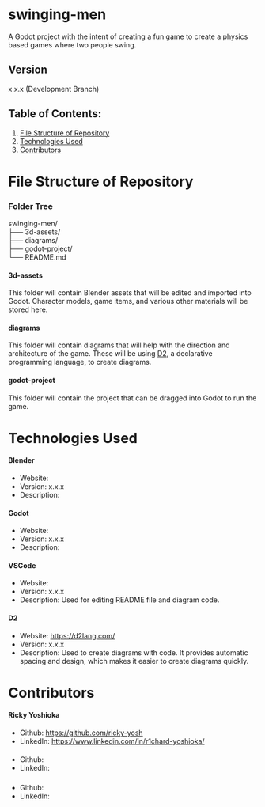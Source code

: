 # swinging-men
A Godot project with the intent of creating a fun game to create a physics based games where two people swing.

## Version
x.x.x (Development Branch)

## Table of Contents:
1. [File Structure of Repository](#file-structure-of-repository)
2. [Technologies Used](#technologies-used)
3. [Contributors](#contributors)

# File Structure of Repository

### Folder Tree
swinging-men\/\
├── 3d-assets\/\
├── diagrams\/\
├── godot-project\/\
└── README.md

#### 3d-assets
This folder will contain Blender assets that will be edited and imported into Godot. Character models, game items, and various other materials will be stored here.

#### diagrams
This folder will contain diagrams that will help with the direction and architecture of the game. These will be using [D2](#d2), a declarative programming language, to create diagrams.

#### godot-project
This folder will contain the project that can be dragged into Godot to run the game.

# Technologies Used
#### Blender
- Website: 
- Version: x.x.x
- Description: 

#### Godot
- Website: 
- Version: x.x.x
- Description: 

#### VSCode
- Website: 
- Version: x.x.x
- Description: Used for editing README file and diagram code.

#### D2
- Website: https://d2lang.com/
- Version: x.x.x
- Description: Used to create diagrams with code. It provides automatic spacing and design, which makes it easier to create diagrams quickly.

# Contributors
#### Ricky Yoshioka
- Github: https://github.com/ricky-yosh
- LinkedIn: https://www.linkedin.com/in/r1chard-yoshioka/
####
- Github:
- LinkedIn:
###
- Github:
- LinkedIn: